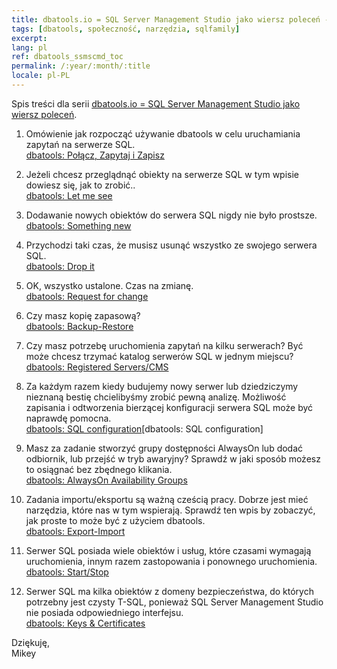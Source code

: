 ```yaml
---
title: dbatools.io = SQL Server Management Studio jako wiersz poleceń - spis treści
tags: [dbatools, społeczność, narzędzia, sqlfamily]
excerpt: 
lang: pl
ref: dbatools_ssmscmd_toc
permalink: /:year/:month/:title
locale: pl-PL
---
```

Spis treści dla serii [dbatools.io = SQL Server Management Studio jako wiersz poleceń](/2020/06/dbatools-io-sql-server-management-studio-jako-wiersz-polecen).


1. Omówienie jak rozpocząć używanie dbatools w celu uruchamiania zapytań na serwerze SQL.  
[dbatools: Połącz, Zapytaj i Zapisz](https://www.bronowski.it/blog/2020/07/dbatools-io-command-line-sql-server-management-studio-connect-and-query/)

2. Jeżeli chcesz przeglądnąć obiekty na serwerze SQL w tym wpisie dowiesz się, jak to zrobić..  
[dbatools: Let me see](https://www.bronowski.it/blog/2020/07/dbatools-io-command-line-sql-server-management-studio-let-me-see/)

3. Dodawanie nowych obiektów do serwera SQL nigdy nie było prostsze.  
[dbatools: Something new](https://www.bronowski.it/blog/2020/07/dbatools-io-command-line-sql-server-management-studio-something-new/)

4. Przychodzi taki czas, że musisz usunąć wszystko ze swojego serwera SQL.  
[dbatools: Drop it](https://www.bronowski.it/blog/2020/07/dbatools-io-command-line-sql-server-management-studio-drop-it/)

5. OK, wszystko ustalone. Czas na zmianę.  
[dbatools: Request for change](https://www.bronowski.it/blog/2020/07/dbatools-io-command-line-sql-server-management-studio-request-for-change/)

6. Czy masz kopię zapasową?  
[dbatools: Backup-Restore](https://www.bronowski.it/blog/2020/08/dbatools-io-command-line-sql-server-management-studio-backup-restore/)

7. Czy masz potrzebę uruchomienia zapytań na kilku serwerach? Być może chcesz trzymać katalog serwerów SQL w jednym miejscu?
[dbatools: Registered Servers/CMS](https://www.bronowski.it/blog/2020/08/dbatools-io-command-line-sql-server-management-studio-registered-servers-cms/)

8. Za każdym razem kiedy budujemy nowy serwer lub dziedziczymy nieznaną bestię chcielibyśmy zrobić pewną analizę. Możliwość zapisania i odtworzenia bierzącej konfiguracji serwera SQL może być naprawdę pomocna.  
[dbatools: SQL configuration](https://www.bronowski.it/blog/2020/08/dbatools-io-command-line-sql-server-management-studio-sql-configuration/)[dbatools: SQL configuration]

9. Masz za zadanie stworzyć grupy dostępności AlwaysOn lub dodać odbiornik, lub przejść w tryb awaryjny? Sprawdź w jaki sposób możesz to osiągnać bez zbędnego klikania.  
[dbatools: AlwaysOn Availability Groups](https://www.bronowski.it/blog/2020/08/dbatools-io-command-line-sql-server-management-studio-alwayson-availability-groups/)

10. Zadania importu/eksportu są ważną cześcią pracy. Dobrze jest mieć narzędzia, które nas w tym wspierają. Sprawdź ten wpis by zobaczyć, jak proste to może być z użyciem dbatools.  
[dbatools: Export-Import](https://www.bronowski.it/blog/2020/09/dbatools-io-command-line-sql-server-management-studio-export-import/)

11. Serwer SQL posiada wiele obiektów i usług, które czasami wymagają uruchomienia, innym razem zastopowania i ponownego uruchomienia.  
[dbatools: Start/Stop](https://www.bronowski.it/blog/2020/09/dbatools-io-command-line-sql-server-management-studio-start-stop/)

12. Serwer SQL ma kilka obiektów z domeny bezpieczeństwa, do których potrzebny jest czysty T-SQL, ponieważ SQL Server Management Studio nie posiada odpowiedniego interfejsu.  
[dbatools: Keys & Certificates](https://www.bronowski.it/blog/2020/09/dbatools-io--command-line-sql-server-management-studio-keys-certificates/)

Dziękuję,  
Mikey
